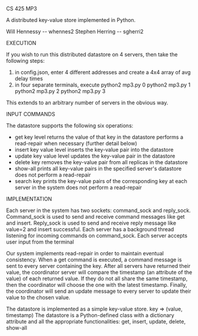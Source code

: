 
CS 425 MP3

A distributed key-value store implemented in Python.


Will Hennessy    -- whennes2
Stephen Herring  -- sgherri2



EXECUTION

If you wish to run this distributed datastore on 4 servers, then take the following steps:
  1) in config.json, enter 4 different addresses and create a 4x4 array of avg delay times
  2) in four separate terminals, execute
        python2 mp3.py 0
        python2 mp3.py 1
        python2 mp3.py 2
        python2 mp3.py 3

This extends to an arbitrary number of servers in the obvious way.



INPUT COMMANDS

The datastore supports the following six operations:
  - get key level
        returns the value of that key in the datastore
        performs a read-repair when necessary (further detail below)
  - insert key value level
        inserts the key-value pair into the datastore
  - update key value level
        updates the key-value pair in the datastore
  - delete key
        removes the key-value pair from all replicas in the datastore
  - show-all
        prints all key-value pairs in the specified server's datastore
        does not perform a read-repair
  - search key
        prints the key-value pairs of the corresponding key at each server in the system
        does not perform a read-repair



IMPLEMENTATION

Each server in the system has two sockets: command_sock and reply_sock.
Command_sock is used to send and receive command messages like get and insert.
Reply_sock is used to send and receive reply message like value=2 and insert successful.
Each server has a background thread listening for incoming commands on command_sock.
Each server accepts user input from the terminal

Our system implements read-repair in order to maintain eventual consistency.
When a get command is executed, a command message is sent to every server containing the key.
After all servers have returned their value, the coordinator server will compare the
timestamp (an attribute of the value) of each returned value. If they do not all share the same timestamp, then the coordinator will choose the one with the latest timestamp.
Finally, the coordinator will send an update message to every server to update their value
to the chosen value.

The datastore is implemented as a simple key-value store.
key => (value, timestamp)
The datastore is a Python-defined class with a dictionary attribute and all the 
appropriate functionalities:  get, insert, update, delete, show-all


